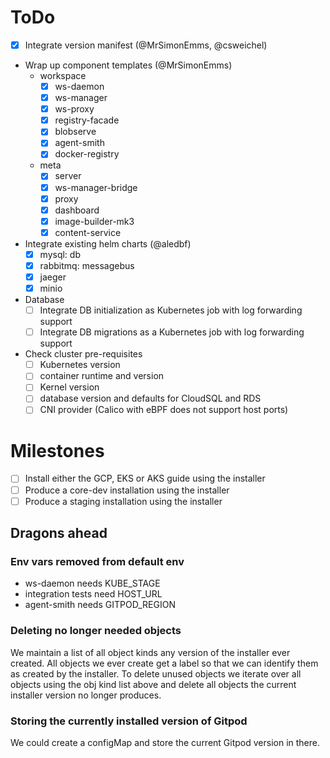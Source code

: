 # ToDo

- [x] Integrate version manifest (@MrSimonEmms, @csweichel)
- Wrap up component templates (@MrSimonEmms)
    - workspace
        - [x] ws-daemon
        - [x] ws-manager
        - [x] ws-proxy
        - [x] registry-facade
        - [x] blobserve
        - [x] agent-smith
        - [x] docker-registry
    - meta
        - [x] server
        - [x] ws-manager-bridge
        - [x] proxy
        - [x] dashboard
        - [x] image-builder-mk3
        - [x] content-service

- Integrate existing helm charts (@aledbf)
    - [x] mysql: db
    - [x] rabbitmq: messagebus
    - [x] jaeger
    - [x] minio

- Database
    - [ ] Integrate DB initialization as Kubernetes job with log forwarding support
    - [ ] Integrate DB migrations as a Kubernetes job with log forwarding support

- Check cluster pre-requisites
    - [ ] Kubernetes version
    - [ ] container runtime and version
    - [ ] Kernel version
    - [ ] database version and defaults for CloudSQL and RDS
    - [ ] CNI provider (Calico with eBPF does not support host ports)

# Milestones

- [ ] Install either the GCP, EKS or AKS guide using the installer
- [ ] Produce a core-dev installation using the installer
- [ ] Produce a staging installation using the installer

## Dragons ahead

### Env vars removed from default env

- ws-daemon needs KUBE_STAGE
- integration tests need HOST_URL
- agent-smith needs GITPOD_REGION

### Deleting no longer needed objects

We maintain a list of all object kinds any version of the installer ever created. All objects we ever create get a label
so that we can identify them as created by the installer. To delete unused objects we iterate over all objects using the
obj kind list above and delete all objects the current installer version no longer produces.

### Storing the currently installed version of Gitpod

We could create a configMap and store the current Gitpod version in there.